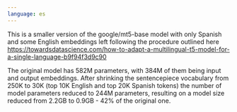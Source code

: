 ```yaml
---
language: es
---
```

This is a smaller version of the google/mt5-base model with only Spanish and some English embeddings left following the procedure outlined here https://towardsdatascience.com/how-to-adapt-a-multilingual-t5-model-for-a-single-language-b9f94f3d9c90


The original model has 582M parameters, with 384M of them being input and output embeddings.
After shrinking the sentencepiece vocabulary from 250K to 30K (top 10K English and top 20K Spanish tokens) the number of model parameters reduced to 244M parameters, resulting on a model size reduced from 2.2GB to 0.9GB - 42% of the original one.


